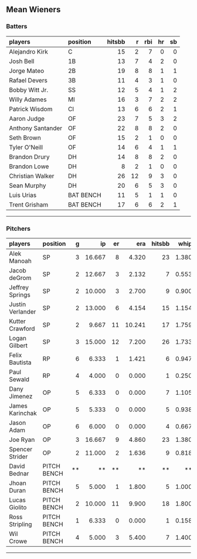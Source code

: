 ## Mean Wieners

### Batters

 
|players           |position  | hitsbb|  r| rbi| hr| sb| 
|:-----------------|:---------|------:|--:|---:|--:|--:| 
|Alejandro Kirk    |C         |     15|  2|   7|  0|  0| 
|Josh Bell         |1B        |     13|  7|   4|  2|  0| 
|Jorge Mateo       |2B        |     19|  8|   8|  1|  1| 
|Rafael Devers     |3B        |     11|  4|   3|  1|  0| 
|Bobby Witt Jr.    |SS        |     12|  5|   4|  1|  2| 
|Willy Adames      |MI        |     16|  3|   7|  2|  2| 
|Patrick Wisdom    |CI        |     13|  6|   6|  2|  1| 
|Aaron Judge       |OF        |     23|  7|   5|  3|  2| 
|Anthony Santander |OF        |     22|  8|   8|  2|  0| 
|Seth Brown        |OF        |     15|  2|   1|  0|  0| 
|Tyler O'Neill     |OF        |     14|  6|   4|  1|  1| 
|Brandon Drury     |DH        |     14|  8|   8|  2|  0| 
|Brandon Lowe      |DH        |      8|  2|   1|  0|  0| 
|Christian Walker  |DH        |     26| 12|   9|  3|  0| 
|Sean Murphy       |DH        |     20|  6|   5|  3|  0| 
|Luis Urias        |BAT BENCH |     11|  5|   1|  1|  0| 
|Trent Grisham     |BAT BENCH |     17|  6|   6|  2|  1| 


* * *

### Pitchers

 
|players          |position    |  g|     ip| er|    era| hitsbb|  whip| so|  w| sv| 
|:----------------|:-----------|--:|------:|--:|------:|------:|-----:|--:|--:|--:| 
|Alek Manoah      |SP          |  3| 16.667|  8|  4.320|     23| 1.380| 20|  0|  0| 
|Jacob deGrom     |SP          |  2| 12.667|  3|  2.132|      7| 0.553| 19|  1|  0| 
|Jeffrey Springs  |SP          |  2| 10.000|  3|  2.700|      9| 0.900| 12|  1|  0| 
|Justin Verlander |SP          |  2| 13.000|  6|  4.154|     15| 1.154| 11|  0|  0| 
|Kutter Crawford  |SP          |  2|  9.667| 11| 10.241|     17| 1.759|  7|  0|  0| 
|Logan Gilbert    |SP          |  3| 15.000| 12|  7.200|     26| 1.733| 11|  0|  0| 
|Felix Bautista   |RP          |  6|  6.333|  1|  1.421|      6| 0.947|  6|  0|  4| 
|Paul Sewald      |RP          |  4|  4.000|  0|  0.000|      1| 0.250|  5|  0|  1| 
|Dany Jimenez     |OP          |  5|  6.333|  0|  0.000|      7| 1.105|  6|  1|  0| 
|James Karinchak  |OP          |  5|  5.333|  0|  0.000|      5| 0.938| 11|  1|  0| 
|Jason Adam       |OP          |  6|  6.000|  0|  0.000|      4| 0.667|  8|  0|  2| 
|Joe Ryan         |OP          |  3| 16.667|  9|  4.860|     23| 1.380| 16|  1|  0| 
|Spencer Strider  |OP          |  2| 11.000|  2|  1.636|      9| 0.818| 13|  1|  0| 
|David Bednar     |PITCH BENCH | **|     **| **|     **|     **|    **| **| **| **| 
|Jhoan Duran      |PITCH BENCH |  5|  5.000|  1|  1.800|      5| 1.000|  9|  0|  0| 
|Lucas Giolito    |PITCH BENCH |  2| 10.000| 11|  9.900|     18| 1.800| 12|  1|  0| 
|Ross Stripling   |PITCH BENCH |  1|  6.333|  0|  0.000|      1| 0.158|  7|  0|  0| 
|Wil Crowe        |PITCH BENCH |  4|  5.000|  3|  5.400|      7| 1.400|  2|  1|  0| 


* * *


